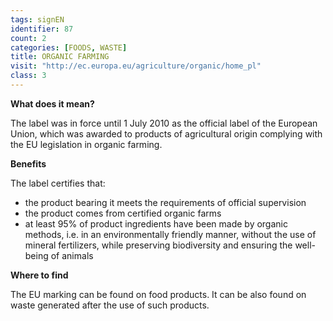 ```yaml
---
tags: signEN
identifier: 87
count: 2
categories: [FOODS, WASTE]
title: ORGANIC FARMING
visit: "http://ec.europa.eu/agriculture/organic/home_pl"
class: 3
---
```

**What does it mean?**

The label was in force until 1 July 2010 as the official label of the European Union, which was awarded to products of agricultural origin complying with the EU legislation in organic farming.

**Benefits**

The label certifies that:
- the product bearing it meets the requirements of official supervision
- the product comes from certified organic farms
- at least 95% of product ingredients have been made by organic methods, i.e. in an environmentally friendly manner, without the use of mineral fertilizers, while preserving biodiversity and ensuring the well-being of animals

**Where to find**

The EU marking can be found on food products. It can be also found on waste generated after the use of such products.